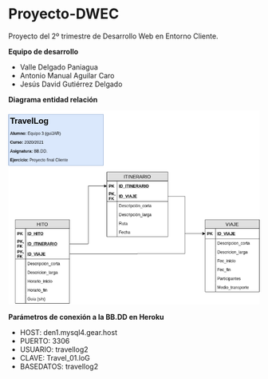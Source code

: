 # Proyecto-DWEC
Proyecto del 2º trimestre de Desarrollo Web en Entorno Cliente.

**Equipo de desarrollo**
- Valle Delgado Paniagua
- Antonio Manual Aguilar Caro
- Jesús David Gutiérrez Delgado


**Diagrama entidad relación**

![Diagrama E/R](/img/TravelLog.png "Diagrama E/R")

**Parámetros de conexión a la BB.DD en Heroku**

- HOST: den1.mysql4.gear.host
- PUERTO: 3306
- USUARIO: travellog2
- CLAVE: Travel_01.loG
- BASEDATOS: travellog2

